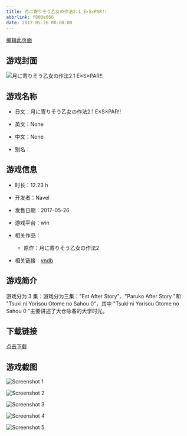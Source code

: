 ```yaml
---
title: 月に寄りそう乙女の作法2.1 E×S×PAR!!
abbrlink: f800e056
date: 2017-05-26 00:00:00
---
```

[编辑此页面](https://github.com/ACG-3/ADV3-source/blob/main/source/_posts/%E6%9C%88%E3%81%AB%E5%AF%84%E3%82%8A%E3%81%9D%E3%81%86%E4%B9%99%E5%A5%B3%E3%81%AE%E4%BD%9C%E6%B3%952.1%20E%C3%97S%C3%97PAR%21%21.md)

## 游戏封面

![月に寄りそう乙女の作法2.1 E×S×PAR!!](https://pan.timero.xyz/d/onedrive/img_lib_001/%E6%9C%88%E3%81%AB%E5%AF%84%E3%82%8A%E3%81%9D%E3%81%86%E4%B9%99%E5%A5%B3%E3%81%AE%E4%BD%9C%E6%B3%952.1%20E%C3%97S%C3%97PAR!!_cover.avif)


## 游戏名称

- 日文：月に寄りそう乙女の作法2.1 E×S×PAR!!
- 英文：None
- 中文：None

- 别名：


## 游戏信息

- 时长：12.23 h
- 开发者：Navel
- 发售日期：2017-05-26
- 游戏平台：win
- 相关作品：
   - 原作：月に寄りそう乙女の作法2

- 相关链接：[vndb](https://vndb.org/v20623)


## 游戏简介

游戏分为 3 集：游戏分为三集："Est After Story"、"Paruko After Story "和 "Tsuki ni Yorisou Otome no Sahou 0"，其中 "Tsuki ni Yorisou Otome no Sahou 0 "主要讲述了大仓咏春的大学时光。


## 下载链接

[点击下载](https://pan.timero.xyz/onedrive/adv_lib_001/%E6%9C%88%E3%81%AB%E5%AF%84%E3%82%8A%E3%81%9D%E3%81%86%E4%B9%99%E5%A5%B3%E3%81%AE%E4%BD%9C%E6%B3%952.1%20E%C3%97S%C3%97PAR%21%21)


## 游戏截图


![Screenshot 1](https://pan.timero.xyz/d/onedrive/img_lib_001/%E6%9C%88%E3%81%AB%E5%AF%84%E3%82%8A%E3%81%9D%E3%81%86%E4%B9%99%E5%A5%B3%E3%81%AE%E4%BD%9C%E6%B3%952.1%20E%C3%97S%C3%97PAR!!_Screenshot_1.avif)

![Screenshot 2](https://pan.timero.xyz/d/onedrive/img_lib_001/%E6%9C%88%E3%81%AB%E5%AF%84%E3%82%8A%E3%81%9D%E3%81%86%E4%B9%99%E5%A5%B3%E3%81%AE%E4%BD%9C%E6%B3%952.1%20E%C3%97S%C3%97PAR!!_Screenshot_2.avif)

![Screenshot 3](https://pan.timero.xyz/d/onedrive/img_lib_001/%E6%9C%88%E3%81%AB%E5%AF%84%E3%82%8A%E3%81%9D%E3%81%86%E4%B9%99%E5%A5%B3%E3%81%AE%E4%BD%9C%E6%B3%952.1%20E%C3%97S%C3%97PAR!!_Screenshot_3.avif)

![Screenshot 4](https://pan.timero.xyz/d/onedrive/img_lib_001/%E6%9C%88%E3%81%AB%E5%AF%84%E3%82%8A%E3%81%9D%E3%81%86%E4%B9%99%E5%A5%B3%E3%81%AE%E4%BD%9C%E6%B3%952.1%20E%C3%97S%C3%97PAR!!_Screenshot_4.avif)

![Screenshot 5](https://pan.timero.xyz/d/onedrive/img_lib_001/%E6%9C%88%E3%81%AB%E5%AF%84%E3%82%8A%E3%81%9D%E3%81%86%E4%B9%99%E5%A5%B3%E3%81%AE%E4%BD%9C%E6%B3%952.1%20E%C3%97S%C3%97PAR!!_Screenshot_5.avif)

